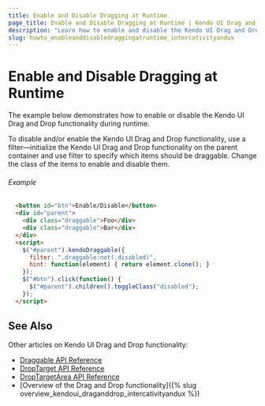 ```yaml
---
title: Enable and Disable Dragging at Runtime
page_title: Enable and Disable Dragging at Runtime | Kendo UI Drag and Drop
description: "Learn how to enable and disable the Kendo UI Drag and Drop functionality at runtime."
slug: howto_enableanddisabledraggingatruntime_intercativityandux
---
```


# Enable and Disable Dragging at Runtime

The example below demonstrates how to enable or disable the Kendo UI Drag and Drop functionality during runtime.

To disable and/or enable the Kendo UI Drag and Drop functionality, use a filter&mdash;initialize the Kendo UI Drag and Drop functionality on the parent container and use filter to specify which items should be draggable. Change the class of the items to enable and disable them.

###### Example

```html
  <button id="btn">Enable/Disable</button>
  <div id="parent">
    <div class="draggable">Foo</div>
    <div class="draggable">Bar</div>
  </div>
  <script>
    $("#parent").kendoDraggable({
      filter: ".draggable:not(.disabled)",
      hint: function(element) { return element.clone(); }
    });
    $("#btn").click(function() {
      $("#parent").children().toggleClass("disabled");
    });
  </script>
```

## See Also

Other articles on Kendo UI Drag and Drop functionality:

* [Draggable API Reference](/api/javascript/ui/draggable)
* [DropTarget API Reference](/api/javascript/ui/droptarget)
* [DropTargetArea API Reference](/api/javascript/ui/droptargetarea)
* [Overview of the Drag and Drop functionality]({% slug overview_kendoui_draganddrop_intercativityandux %})
